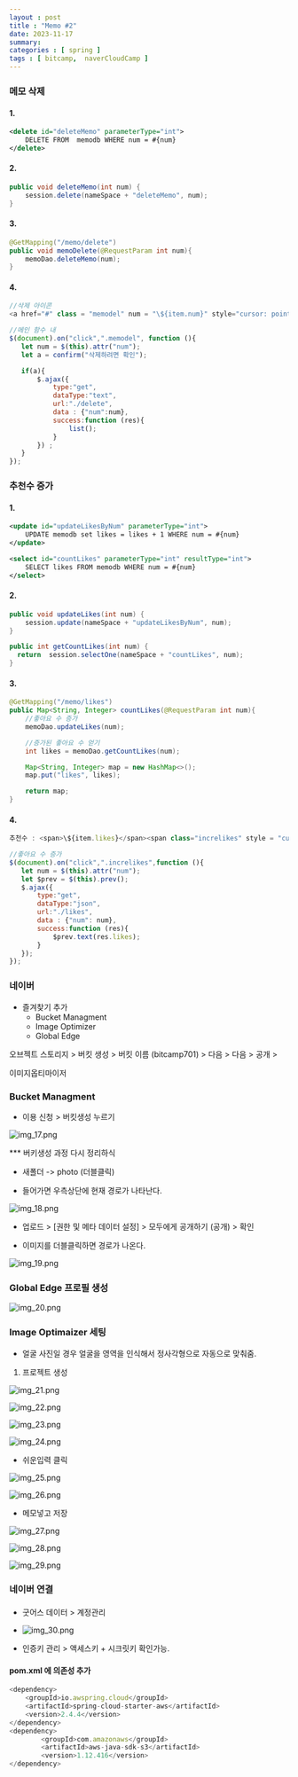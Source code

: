 ```yaml
---
layout : post
title : "Memo #2"
date: 2023-11-17
summary:
categories : [ spring ]
tags : [ bitcamp,  naverCloudCamp ]
---
```


### 메모 삭제

#### 1.

```xml
<delete id="deleteMemo" parameterType="int">
    DELETE FROM  memodb WHERE num = #{num}
</delete>
```

#### 2.

```java
public void deleteMemo(int num) {
    session.delete(nameSpace + "deleteMemo", num);
}
```

#### 3.

```java
@GetMapping("/memo/delete")
public void memoDelete(@RequestParam int num){
    memoDao.deleteMemo(num);
}
```

#### 4.


```javascript
//삭제 아이콘
<a href="#" class = "memodel" num = "\${item.num}" style="cursor: pointer; color: red;">삭제</a>
```

```javascript
//메인 함수 내
$(document).on("click",".memodel", function (){
   let num = $(this).attr("num");
   let a = confirm("삭제하려면 확인");

   if(a){
       $.ajax({
           type:"get",
           dataType:"text",
           url:"./delete",
           data : {"num":num},
           success:function (res){
               list();
           }
       }) ;
   }
});
```

### 추천수 증가

#### 1.

```xml
<update id="updateLikesByNum" parameterType="int">
    UPDATE memodb set likes = likes + 1 WHERE num = #{num}
</update>

<select id="countLikes" parameterType="int" resultType="int">
    SELECT likes FROM memodb WHERE num = #{num}
</select>
```


#### 2.

```java
public void updateLikes(int num) {
    session.update(nameSpace + "updateLikesByNum", num);
}

public int getCountLikes(int num) {
  return  session.selectOne(nameSpace + "countLikes", num);
}
```


#### 3.

```java
@GetMapping("/memo/likes")
public Map<String, Integer> countLikes(@RequestParam int num){
    //좋아요 수 증가
    memoDao.updateLikes(num);

    //증가된 좋아요 수 얻기
    int likes = memoDao.getCountLikes(num);

    Map<String, Integer> map = new HashMap<>();
    map.put("likes", likes);

    return map;
}
```

#### 4.

```javascript
추천수 : <span>\${item.likes}</span><span class="increlikes" style = "cursor:pointer;" num = "\${item.num}">💙</span><br>
```

```javascript
//좋아요 수 증가
$(document).on("click",".increlikes",function (){
   let num = $(this).attr("num");
   let $prev = $(this).prev();
   $.ajax({
       type:"get",
       dataType:"json",
       url:"./likes",
       data : {"num": num},
       success:function (res){
           $prev.text(res.likes);
       }
   });
});
```


### 네이버

* 즐겨찾기 추가
  * Bucket Managment
  * Image Optimizer
  * Global Edge


오브젝트 스토리지 > 버킷 생성 > 버킷 이름 (bitcamp701) > 다음 > 다음 > 공개  >


이미지옵티마이저


### Bucket Managment

* 이용 신청 > 버킷생성 누르기

![img_17.png](/devl/spring/img/010/img_17.png)


*** 버키생성 과정 다시 정리하식


* 새폴더 -> photo (더블클릭)

* 들어가면 우측상단에 현재 경로가 나타난다.

![img_18.png](/devl/spring/img/010/img_18.png)

* 업로드 > [권한 및 메타 데이터 설정] > 모두에게 공개하기 (공개) > 확인

* 이미지를 더블클릭하면 경로가 나온다.

![img_19.png](/devl/spring/img/010/img_19.png)


### Global Edge 프로필 생성

![img_20.png](/devl/spring/img/010/img_20.png)

### Image Optimaizer 세팅

* 얼굴 사진일 경우 얼굴을 영역을 인식해서 정사각형으로 자동으로 맞춰줌.

1. 프로젝트 생성


![img_21.png](/devl/spring/img/010/img_21.png)


![img_22.png](/devl/spring/img/010/img_22.png)

![img_23.png](/devl/spring/img/010/img_23.png)


![img_24.png](/devl/spring/img/010/img_24.png)

* 쉬운입력 클릭

![img_25.png](/devl/spring/img/010/img_25.png)

![img_26.png](/devl/spring/img/010/img_26.png)

* 메모넣고 저장

![img_27.png](/devl/spring/img/010/img_27.png)

![img_28.png](/devl/spring/img/010/img_28.png)

![img_29.png](/devl/spring/img/010/img_29.png)



###  네이버 연결


#### 
* 굿어스 데이터 > 계정관리

* ![img_30.png](/devl/spring/img/010/img_30.png)

* 인증키 관리 > 액세스키 + 시크릿키 확인가능.


#### pom.xml 에 의존성 추가

```javascript
<dependency>
    <groupId>io.awspring.cloud</groupId>
    <artifactId>spring-cloud-starter-aws</artifactId>
    <version>2.4.4</version>
</dependency>
<dependency>
        <groupId>com.amazonaws</groupId>
        <artifactId>aws-java-sdk-s3</artifactId>
        <version>1.12.416</version>
</dependency>
```
